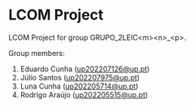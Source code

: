 # LCOM Project

LCOM Project for group GRUPO_2LEIC&lt;m&gt;&lt;n&gt;_&lt;p&gt;.

Group members:

1. Eduardo Cunha (up202207126@up.pt)
2. Júlio Santos (up202207975@up.pt)
3. Luna Cunha (up202205714@up.pt)
4. Rodrigo Araújo (up202205515@up.pt)
